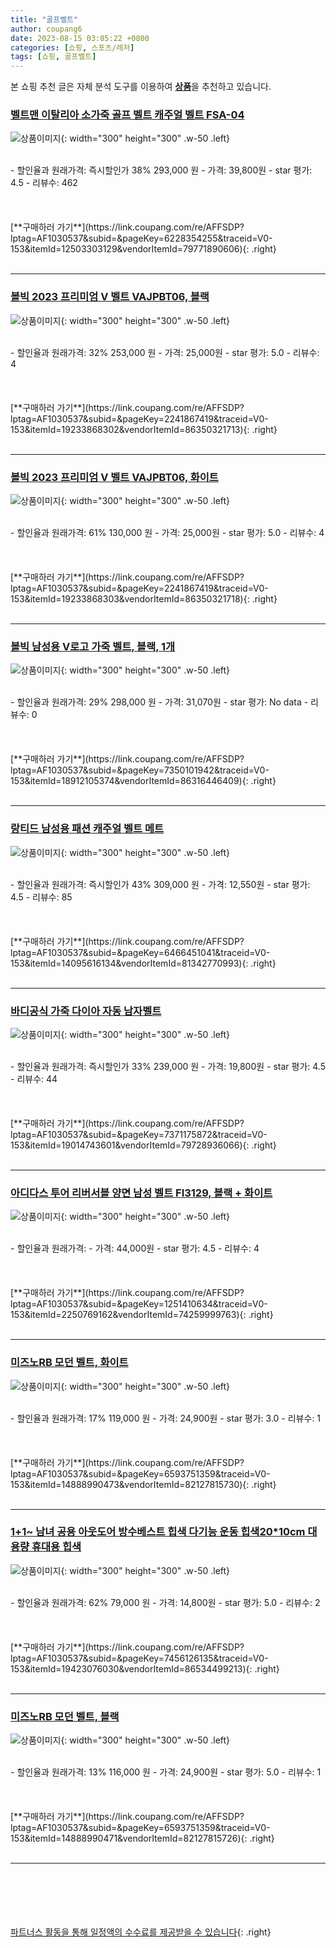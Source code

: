 ```yaml
---
title: "골프벨트"
author: coupang6
date: 2023-08-15 03:05:22 +0800
categories: [쇼핑, 스포츠/레저]
tags: [쇼핑, 골프벨트]
---
```


본 쇼핑 추천 글은 자체 분석 도구를 이용하여 [**상품**](https://link.coupang.com/a/bao1ui)을 추천하고 있습니다.

### [벨트맨 이탈리아 소가죽 골프 벨트 캐주얼 벨트 FSA-04](https://link.coupang.com/re/AFFSDP?lptag=AF1030537&subid=&pageKey=6228354255&traceid=V0-153&itemId=12503303129&vendorItemId=79771890606)

![상품이미지](https://thumbnail9.coupangcdn.com/thumbnails/remote/230x230ex/image/vendor_inventory/906b/866e7a2ae8da557304ce05e0441e81b0e84a40d25a9d0c71a31be627fd8f.jpg){: width="300" height="300" .w-50 .left}


<br>
- 할인율과 원래가격: 즉시할인가 38%  293,000   원
- 가격: 39,800원
- star 평가: 4.5
- 리뷰수: 462
<br>
<br>
<br>
<br>
[**구매하러 가기**](https://link.coupang.com/re/AFFSDP?lptag=AF1030537&subid=&pageKey=6228354255&traceid=V0-153&itemId=12503303129&vendorItemId=79771890606){: .right}
<br>
<br>

---

### [볼빅 2023 프리미엄 V 벨트 VAJPBT06, 블랙](https://link.coupang.com/re/AFFSDP?lptag=AF1030537&subid=&pageKey=2241867419&traceid=V0-153&itemId=19233868302&vendorItemId=86350321713)

![상품이미지](https://thumbnail9.coupangcdn.com/thumbnails/remote/230x230ex/image/vendor_inventory/6010/f4ea972471eeb62bf989427ba5d8a8938212e2865c871deac97a890039f9.jpg){: width="300" height="300" .w-50 .left}


<br>
- 할인율과 원래가격: 32%  253,000   원
- 가격: 25,000원
- star 평가: 5.0
- 리뷰수: 4
<br>
<br>
<br>
<br>
[**구매하러 가기**](https://link.coupang.com/re/AFFSDP?lptag=AF1030537&subid=&pageKey=2241867419&traceid=V0-153&itemId=19233868302&vendorItemId=86350321713){: .right}
<br>
<br>

---

### [볼빅 2023 프리미엄 V 벨트 VAJPBT06, 화이트](https://link.coupang.com/re/AFFSDP?lptag=AF1030537&subid=&pageKey=2241867419&traceid=V0-153&itemId=19233868303&vendorItemId=86350321718)

![상품이미지](https://thumbnail9.coupangcdn.com/thumbnails/remote/230x230ex/image/vendor_inventory/0acf/961b28ecbde590ce51f2338beb99f390de99d0d8dae8800b801f168e9e03.jpg){: width="300" height="300" .w-50 .left}


<br>
- 할인율과 원래가격: 61%  130,000   원
- 가격: 25,000원
- star 평가: 5.0
- 리뷰수: 4
<br>
<br>
<br>
<br>
[**구매하러 가기**](https://link.coupang.com/re/AFFSDP?lptag=AF1030537&subid=&pageKey=2241867419&traceid=V0-153&itemId=19233868303&vendorItemId=86350321718){: .right}
<br>
<br>

---

### [볼빅 남성용 V로고 가죽 벨트, 블랙, 1개](https://link.coupang.com/re/AFFSDP?lptag=AF1030537&subid=&pageKey=7350101942&traceid=V0-153&itemId=18912105374&vendorItemId=86316446409)

![상품이미지](https://thumbnail6.coupangcdn.com/thumbnails/remote/230x230ex/image/retail/images/2023/06/19/12/6/3ff71456-7eac-4c88-ab4d-0d6205432f43.jpg){: width="300" height="300" .w-50 .left}


<br>
- 할인율과 원래가격: 29%  298,000   원
- 가격: 31,070원
- star 평가: No data
- 리뷰수: 0
<br>
<br>
<br>
<br>
[**구매하러 가기**](https://link.coupang.com/re/AFFSDP?lptag=AF1030537&subid=&pageKey=7350101942&traceid=V0-153&itemId=18912105374&vendorItemId=86316446409){: .right}
<br>
<br>

---

### [랑티드 남성용 패션 캐주얼 벨트 메트](https://link.coupang.com/re/AFFSDP?lptag=AF1030537&subid=&pageKey=6466451041&traceid=V0-153&itemId=14095616134&vendorItemId=81342770993)

![상품이미지](https://thumbnail6.coupangcdn.com/thumbnails/remote/230x230ex/image/rs_quotation_api/zhhg6rti/905f9504b11544ed89eaecca3a9b8a39.jpg){: width="300" height="300" .w-50 .left}


<br>
- 할인율과 원래가격: 즉시할인가 43%  309,000   원
- 가격: 12,550원
- star 평가: 4.5
- 리뷰수: 85
<br>
<br>
<br>
<br>
[**구매하러 가기**](https://link.coupang.com/re/AFFSDP?lptag=AF1030537&subid=&pageKey=6466451041&traceid=V0-153&itemId=14095616134&vendorItemId=81342770993){: .right}
<br>
<br>

---

### [바디공식 가죽 다이아 자동 남자벨트](https://link.coupang.com/re/AFFSDP?lptag=AF1030537&subid=&pageKey=7371175872&traceid=V0-153&itemId=19014743601&vendorItemId=79728936066)

![상품이미지](https://thumbnail9.coupangcdn.com/thumbnails/remote/230x230ex/image/retail/images/8230846029118950-7ebc4244-aeab-4459-920b-cf3d4135357f.jpg){: width="300" height="300" .w-50 .left}


<br>
- 할인율과 원래가격: 즉시할인가 33%  239,000   원
- 가격: 19,800원
- star 평가: 4.5
- 리뷰수: 44
<br>
<br>
<br>
<br>
[**구매하러 가기**](https://link.coupang.com/re/AFFSDP?lptag=AF1030537&subid=&pageKey=7371175872&traceid=V0-153&itemId=19014743601&vendorItemId=79728936066){: .right}
<br>
<br>

---

### [아디다스 투어 리버서블 양면 남성 벨트 FI3129, 블랙 + 화이트](https://link.coupang.com/re/AFFSDP?lptag=AF1030537&subid=&pageKey=1251410634&traceid=V0-153&itemId=2250769162&vendorItemId=74259999763)

![상품이미지](https://thumbnail9.coupangcdn.com/thumbnails/remote/230x230ex/image/retail/images/2021/03/03/11/2/fa3b9f01-874e-4176-aa13-acc9165b1f1b.jpg){: width="300" height="300" .w-50 .left}


<br>
- 할인율과 원래가격: 
- 가격: 44,000원
- star 평가: 4.5
- 리뷰수: 4
<br>
<br>
<br>
<br>
[**구매하러 가기**](https://link.coupang.com/re/AFFSDP?lptag=AF1030537&subid=&pageKey=1251410634&traceid=V0-153&itemId=2250769162&vendorItemId=74259999763){: .right}
<br>
<br>

---

### [미즈노RB 모던 벨트, 화이트](https://link.coupang.com/re/AFFSDP?lptag=AF1030537&subid=&pageKey=6593751359&traceid=V0-153&itemId=14888990473&vendorItemId=82127815730)

![상품이미지](https://thumbnail10.coupangcdn.com/thumbnails/remote/230x230ex/image/vendor_inventory/a1e1/43bf74979bd02c4118854522fe300c481b579b8b5f4fe193054de5b69535.png){: width="300" height="300" .w-50 .left}


<br>
- 할인율과 원래가격: 17%  119,000   원
- 가격: 24,900원
- star 평가: 3.0
- 리뷰수: 1
<br>
<br>
<br>
<br>
[**구매하러 가기**](https://link.coupang.com/re/AFFSDP?lptag=AF1030537&subid=&pageKey=6593751359&traceid=V0-153&itemId=14888990473&vendorItemId=82127815730){: .right}
<br>
<br>

---

### [1+1~ 남녀 공용 아웃도어 방수베스트 힙색 다기능 운동 힙색20*10cm 대용량 휴대용 힙색](https://link.coupang.com/re/AFFSDP?lptag=AF1030537&subid=&pageKey=7456126135&traceid=V0-153&itemId=19423076030&vendorItemId=86534499213)

![상품이미지](https://thumbnail6.coupangcdn.com/thumbnails/remote/230x230ex/image/vendor_inventory/010a/7e5aea1a7c2d28f55d0158f94737217620f13974ca08eb8806881b8655a0.png){: width="300" height="300" .w-50 .left}


<br>
- 할인율과 원래가격: 62%  79,000   원
- 가격: 14,800원
- star 평가: 5.0
- 리뷰수: 2
<br>
<br>
<br>
<br>
[**구매하러 가기**](https://link.coupang.com/re/AFFSDP?lptag=AF1030537&subid=&pageKey=7456126135&traceid=V0-153&itemId=19423076030&vendorItemId=86534499213){: .right}
<br>
<br>

---

### [미즈노RB 모던 벨트, 블랙](https://link.coupang.com/re/AFFSDP?lptag=AF1030537&subid=&pageKey=6593751359&traceid=V0-153&itemId=14888990471&vendorItemId=82127815726)

![상품이미지](https://thumbnail10.coupangcdn.com/thumbnails/remote/230x230ex/image/vendor_inventory/9e84/7038394f15bc70436ec6d4af340bfe769e480795111e8d00ad8a423952d8.png){: width="300" height="300" .w-50 .left}


<br>
- 할인율과 원래가격: 13%  116,000   원
- 가격: 24,900원
- star 평가: 5.0
- 리뷰수: 1
<br>
<br>
<br>
<br>
[**구매하러 가기**](https://link.coupang.com/re/AFFSDP?lptag=AF1030537&subid=&pageKey=6593751359&traceid=V0-153&itemId=14888990471&vendorItemId=82127815726){: .right}
<br>
<br>

---
<br><br><br><br><br> [파트너스 활동을 통해 일정액의 수수료를 제공받을 수 있습니다](https://link.coupang.com/a/bao1ui){: .right}